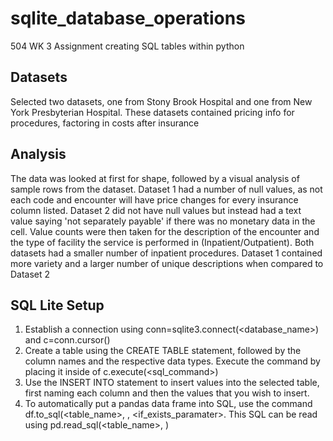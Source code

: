 # sqlite_database_operations
504 WK 3 Assignment creating SQL tables within python

## Datasets

Selected two datasets, one from Stony Brook Hospital and one from New York Presbyterian Hospital. These datasets contained pricing info for procedures, factoring in costs after insurance

## Analysis

The data was looked at first for shape, followed by a visual analysis of sample rows from the dataset. Dataset 1 had a number of null values, as not each code and encounter will have price changes for every insurance column listed. Dataset 2 did not have null values but instead had a text value saying 'not separately payable' if there was no monetary data in the cell. Value counts were then taken for the description of the encounter and the type of facility the service is performed in (Inpatient/Outpatient). Both datasets had a smaller number of inpatient procedures. Dataset 1 contained more variety and a larger number of unique descriptions when compared to Dataset 2

## SQL Lite Setup

1. Establish a connection using conn=sqlite3.connect(<database_name>) and c=conn.cursor()
2. Create a table using the CREATE TABLE statement, followed by the column names and the respective data types. Execute the command by placing it inside of c.execute(<sql_command>)
3. Use the INSERT INTO statement to insert values into the selected table, first naming each column and then the values that you wish to insert.
4. To automatically put a pandas data frame into SQL, use the command df.to_sql(<table_name>, <connection>, <if_exists_paramater>. This SQL can be read using pd.read_sql(<table_name>, <connection>)
